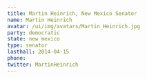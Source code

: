 ```yaml
---
title: Martin Heinrich, New Mexico Senator
name: Martin Heinrich
avatar: /ui/img/avatars/Martin_Heinrich.jpg
party: democratic
state: new mexico
type: senator
lasthall: 2014-04-15
phone: 
twitter: MartinHeinrich
---
```

